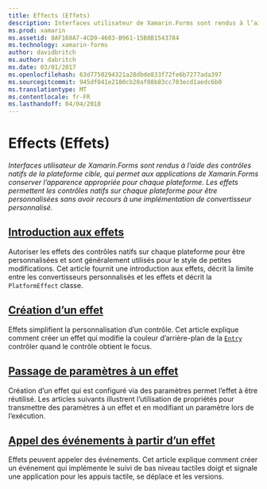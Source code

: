 ```yaml
---
title: Effects (Effets)
description: Interfaces utilisateur de Xamarin.Forms sont rendus à l’aide des contrôles natifs de la plateforme cible, qui permet aux applications de Xamarin.Forms conserver l’apparence appropriée pour chaque plateforme. Les effets permettent les contrôles natifs sur chaque plateforme pour être personnalisées sans avoir recours à une implémentation de convertisseur personnalisé.
ms.prod: xamarin
ms.assetid: 8AF168A7-4CD9-4603-B961-15B8B1543784
ms.technology: xamarin-forms
author: davidbritch
ms.author: dabritch
ms.date: 03/01/2017
ms.openlocfilehash: 63d7750294321a28dbde833f72fe6b7277ada397
ms.sourcegitcommit: 945df041e2180cb20af08b83cc703ecd1aedc6b0
ms.translationtype: MT
ms.contentlocale: fr-FR
ms.lasthandoff: 04/04/2018
---
```

# <a name="effects"></a>Effects (Effets)

_Interfaces utilisateur de Xamarin.Forms sont rendus à l’aide des contrôles natifs de la plateforme cible, qui permet aux applications de Xamarin.Forms conserver l’apparence appropriée pour chaque plateforme. Les effets permettent les contrôles natifs sur chaque plateforme pour être personnalisées sans avoir recours à une implémentation de convertisseur personnalisé._

## <a name="introduction-to-effectsintroductionmd"></a>[Introduction aux effets](introduction.md)

Autoriser les effets des contrôles natifs sur chaque plateforme pour être personnalisées et sont généralement utilisés pour le style de petites modifications. Cet article fournit une introduction aux effets, décrit la limite entre les convertisseurs personnalisés et les effets et décrit la `PlatformEffect` classe.

## <a name="creating-an-effectcreatingmd"></a>[Création d’un effet](creating.md)

Effets simplifient la personnalisation d’un contrôle. Cet article explique comment créer un effet qui modifie la couleur d’arrière-plan de la [ `Entry` ](https://developer.xamarin.com/api/type/Xamarin.Forms.Entry/) contrôler quand le contrôle obtient le focus.

## <a name="passing-parameters-to-an-effectpassing-parametersindexmd"></a>[Passage de paramètres à un effet](passing-parameters/index.md)

Création d’un effet qui est configuré via des paramètres permet l’effet à être réutilisé. Les articles suivants illustrent l’utilisation de propriétés pour transmettre des paramètres à un effet et en modifiant un paramètre lors de l’exécution.

## <a name="invoking-events-from-an-effecttouch-trackingmd"></a>[Appel des événements à partir d’un effet](touch-tracking.md)

Effets peuvent appeler des événements. Cet article explique comment créer un événement qui implémente le suivi de bas niveau tactiles doigt et signale une application pour les appuis tactile, se déplace et les versions.